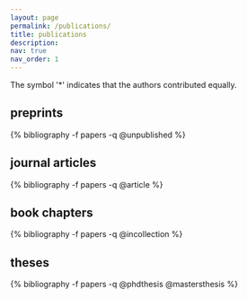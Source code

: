 ```yaml
---
layout: page
permalink: /publications/
title: publications
description: 
nav: true
nav_order: 1
---
```

<!-- _pages/publications.md -->

The symbol '\*' indicates that the authors contributed equally.  

## preprints

<div class="publications">
{% bibliography -f papers -q @unpublished %}
</div>

## journal articles

<div class="publications">
{% bibliography -f papers -q @article %}
</div>

## book chapters

<div class="publications">
{% bibliography -f papers -q @incollection %}
</div>

## theses

<div class="publications">
{% bibliography -f papers -q @phdthesis @mastersthesis %}
</div>



